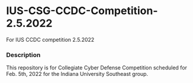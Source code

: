 # IUS-CSG-CCDC-Competition-2.5.2022
For IUS CCDC competition 2.5.2022

### Description 
This repository is for Collegiate Cyber Defense Competition scheduled for Feb. 5th, 2022 for the Indiana University Southeast group. 

